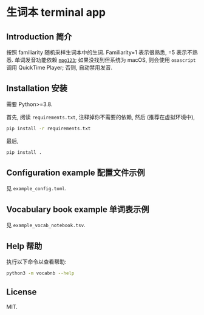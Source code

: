 # 生词本 terminal app

## Introduction 简介

按照 familiarity 随机采样生词本中的生词.
Familiarity=1 表示很熟悉, =5 表示不熟悉.
单词发音功能依赖 [`mpg123`](https://www.mpg123.de); 如果没找到但系统为 macOS, 则会使用 `osascript` 调用 QuickTime Player; 否则, 自动禁用发音.

## Installation 安装

需要 Python>=3.8.

首先, 阅读 `requirements.txt`, 注释掉你不需要的依赖, 然后 (推荐在虚拟环境中),

```bash
pip install -r requirements.txt
```

最后,

```bash
pip install .
```

## Configuration example 配置文件示例

见 `example_config.toml`.

## Vocabulary book example 单词表示例

见 `example_vocab_notebook.tsv`.

## Help 帮助

执行以下命令以查看帮助:

```bash
python3 -m vocabnb --help
```

## License

MIT.
